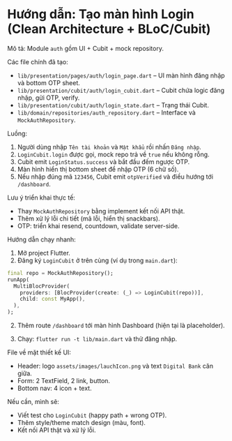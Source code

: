 # Hướng dẫn: Tạo màn hình Login (Clean Architecture + BLoC/Cubit)

Mô tả: Module `auth` gồm UI + Cubit + mock repository.

Các file chính đã tạo:
- `lib/presentation/pages/auth/login_page.dart` – UI màn hình đăng nhập và bottom OTP sheet.
- `lib/presentation/cubit/auth/login_cubit.dart` – Cubit chứa logic đăng nhập, gửi OTP, verify.
- `lib/presentation/cubit/auth/login_state.dart` – Trạng thái Cubit.
- `lib/domain/repositories/auth_repository.dart` – Interface và `MockAuthRepository`.

Luồng:
1. Người dùng nhập `Tên tài khoản` và `Mật khẩu` rồi nhấn `Đăng nhập`.
2. `LoginCubit.login` được gọi, mock repo trả về `true` nếu không rỗng.
3. Cubit emit `LoginStatus.success` và bắt đầu đếm ngược OTP.
4. Màn hình hiển thị bottom sheet để nhập OTP (6 chữ số).
5. Nếu nhập đúng mã `123456`, Cubit emit `otpVerified` và điều hướng tới `/dashboard`.

Lưu ý triển khai thực tế:
- Thay `MockAuthRepository` bằng implement kết nối API thật.
- Thêm xử lý lỗi chi tiết (mã lỗi, hiển thị snackbars).
- OTP: triển khai resend, countdown, validate server-side.

Hướng dẫn chạy nhanh:
1. Mở project Flutter.
2. Đăng ký `LoginCubit` ở trên cùng (ví dụ trong `main.dart`):

```dart
final repo = MockAuthRepository();
runApp(
  MultiBlocProvider(
    providers: [BlocProvider(create: (_) => LoginCubit(repo))],
    child: const MyApp(),
  ),
);
```

2. Thêm route `/dashboard` tới màn hình Dashboard (hiện tại là placeholder).

3. Chạy: `flutter run -t lib/main.dart` và thử đăng nhập.

File về mặt thiết kế UI:
- Header: logo `assets/images/lauchIcon.png` và text `Digital Bank` căn giữa.
- Form: 2 TextField, 2 link, button.
- Bottom nav: 4 icon + text.

Nếu cần, mình sẽ:
- Viết test cho `LoginCubit` (happy path + wrong OTP).
- Thêm style/theme match design (màu, font).
- Kết nối API thật và xử lý lỗi.
